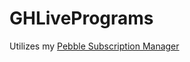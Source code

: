 # GHLivePrograms

Utilizes my [Pebble Subscription Manager](https://github.com/chasepeeler/PebbleJSSubscriptionManager)
